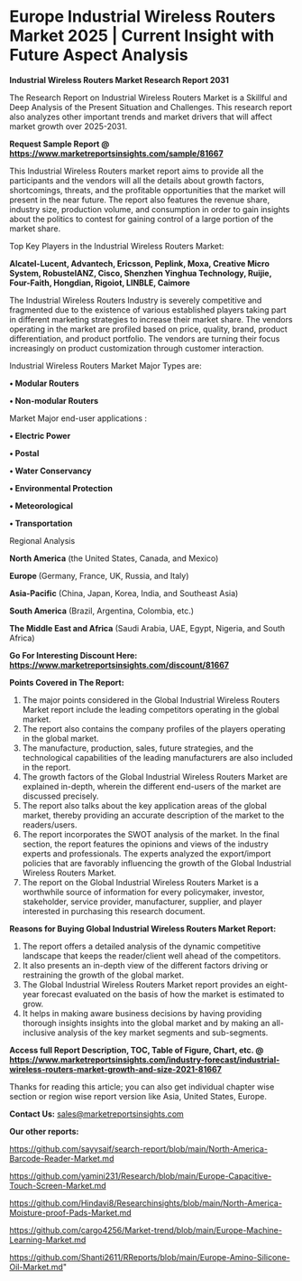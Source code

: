 # Europe Industrial Wireless Routers Market 2025 | Current Insight with Future Aspect Analysis

<strong>Industrial Wireless Routers Market Research Report 2031</strong>

The Research Report on Industrial Wireless Routers Market is a Skillful and Deep Analysis of the Present Situation and Challenges. This research report also analyzes other important trends and market drivers that will affect market growth over 2025-2031.

<strong>Request Sample Report @ <a href=https://www.marketreportsinsights.com/sample/81667>https://www.marketreportsinsights.com/sample/81667</a></strong>

This Industrial Wireless Routers market report aims to provide all the participants and the vendors will all the details about growth factors, shortcomings, threats, and the profitable opportunities that the market will present in the near future. The report also features the revenue share, industry size, production volume, and consumption in order to gain insights about the politics to contest for gaining control of a large portion of the market share.

Top Key Players in the Industrial Wireless Routers Market:

<strong>Alcatel-Lucent, Advantech, Ericsson, Peplink, Moxa, Creative Micro System, RobustelANZ, Cisco, Shenzhen Yinghua Technology, Ruijie, Four-Faith, Hongdian, Rigoiot, LINBLE, Caimore</strong>

The Industrial Wireless Routers Industry is severely competitive and fragmented due to the existence of various established players taking part in different marketing strategies to increase their market share. The vendors operating in the market are profiled based on price, quality, brand, product differentiation, and product portfolio. The vendors are turning their focus increasingly on product customization through customer interaction.

Industrial Wireless Routers Market Major Types are:

<strong>• Modular Routers

• Non-modular Routers</strong>

Market Major end-user applications :

<strong>• Electric Power

• Postal

• Water Conservancy

• Environmental Protection

• Meteorological

• Transportation</strong>

Regional Analysis

</u><strong><b>North America</b></strong> (the United States, Canada, and Mexico)

<strong><b>Europe </b></strong>(Germany, France, UK, Russia, and Italy)

<strong><b>Asia-Pacific</b></strong> (China, Japan, Korea, India, and Southeast Asia)

<strong><b>South America</b></strong> (Brazil, Argentina, Colombia, etc.)

<strong><b>The Middle East and Africa</b></strong> (Saudi Arabia, UAE, Egypt, Nigeria, and South Africa)

<strong>Go For Interesting Discount Here: <a href=https://www.marketreportsinsights.com/discount/81667>https://www.marketreportsinsights.com/discount/81667</a></strong>

<strong>Points Covered in The Report:</strong>
<ol>
  <li>The major points considered in the Global Industrial Wireless Routers Market report include the leading competitors operating in the global market.</li>
  <li>The report also contains the company profiles of the players operating in the global market.</li>
  <li>The manufacture, production, sales, future strategies, and the technological capabilities of the leading manufacturers are also included in the report.</li>
  <li>The growth factors of the Global Industrial Wireless Routers Market are explained in-depth, wherein the different end-users of the market are discussed precisely.</li>
  <li>The report also talks about the key application areas of the global market, thereby providing an accurate description of the market to the readers/users.</li>
  <li>The report incorporates the SWOT analysis of the market. In the final section, the report features the opinions and views of the industry experts and professionals. The experts analyzed the export/import policies that are favorably influencing the growth of the Global Industrial Wireless Routers Market.</li>
  <li>The report on the Global Industrial Wireless Routers Market is a worthwhile source of information for every policymaker, investor, stakeholder, service provider, manufacturer, supplier, and player interested in purchasing this research document.</li>
</ol>
<strong>Reasons for Buying Global Industrial Wireless Routers Market Report:</strong>

<ol>
  <li>The report offers a detailed analysis of the dynamic competitive landscape that keeps the reader/client well ahead of the competitors.</li>
  <li>It also presents an in-depth view of the different factors driving or restraining the growth of the global market.</li>
  <li>The Global Industrial Wireless Routers Market report provides an eight-year forecast evaluated on the basis of how the market is estimated to grow.</li>
  <li>It helps in making aware business decisions by having providing thorough insights insights into the global market and by making an all-inclusive analysis of the key market segments and sub-segments.</li>
</ol>
<strong>Access full Report Description, TOC, Table of Figure, Chart, etc. @ <a href=https://www.marketreportsinsights.com/industry-forecast/industrial-wireless-routers-market-growth-and-size-2021-81667>https://www.marketreportsinsights.com/industry-forecast/industrial-wireless-routers-market-growth-and-size-2021-81667</a></strong>


Thanks for reading this article; you can also get individual chapter wise section or region wise report version like Asia, United States, Europe.

<strong>Contact Us:</strong>
sales@marketreportsinsights.com

<strong>Our other reports:</strong>

<a href=https://github.com/sayysaif/search-report/blob/main/North-America-Barcode-Reader-Market.md>https://github.com/sayysaif/search-report/blob/main/North-America-Barcode-Reader-Market.md</a>

<a href=https://github.com/yamini231/Research/blob/main/Europe-Capacitive-Touch-Screen-Market.md>https://github.com/yamini231/Research/blob/main/Europe-Capacitive-Touch-Screen-Market.md</a>

<a href=https://github.com/Hindavi8/Researchinsights/blob/main/North-America-Moisture-proof-Pads-Market.md>https://github.com/Hindavi8/Researchinsights/blob/main/North-America-Moisture-proof-Pads-Market.md</a>

<a href=https://github.com/cargo4256/Market-trend/blob/main/Europe-Machine-Learning-Market.md>https://github.com/cargo4256/Market-trend/blob/main/Europe-Machine-Learning-Market.md</a>

<a href=https://github.com/Shanti2611/RReports/blob/main/Europe-Amino-Silicone-Oil-Market.md>https://github.com/Shanti2611/RReports/blob/main/Europe-Amino-Silicone-Oil-Market.md</a>"

